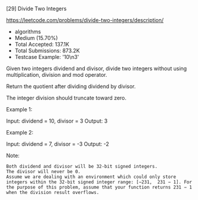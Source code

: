 [29] Divide Two Integers  

https://leetcode.com/problems/divide-two-integers/description/

* algorithms
* Medium (15.70%)
* Total Accepted:    137.1K
* Total Submissions: 873.2K
* Testcase Example:  '10\n3'

Given two integers dividend and divisor, divide two integers without using multiplication, division and mod operator.

Return the quotient after dividing dividend by divisor.

The integer division should truncate toward zero.

Example 1:


Input: dividend = 10, divisor = 3
Output: 3

Example 2:


Input: dividend = 7, divisor = -3
Output: -2

Note:


	Both dividend and divisor will be 32-bit signed integers.
	The divisor will never be 0.
	Assume we are dealing with an environment which could only store integers within the 32-bit signed integer range: [−231,  231 − 1]. For the purpose of this problem, assume that your function returns 231 − 1 when the division result overflows.


